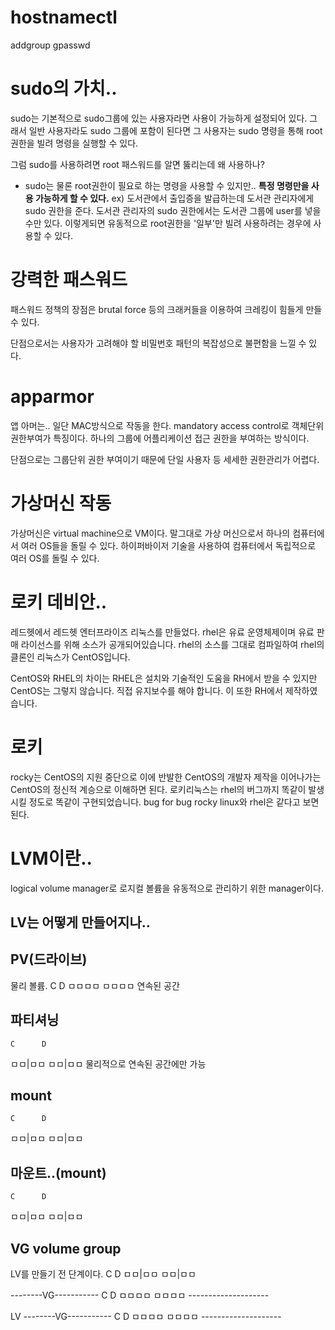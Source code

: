 
# hostnamectl
addgroup
gpasswd

# sudo의 가치..
sudo는 기본적으로 sudo그룹에 있는 사용자라면 사용이 가능하게 설정되어 있다.
그래서 일반 사용자라도 sudo 그룹에 포함이 된다면 그 사용자는 sudo 명령을 통해 root 권한을 빌려 명령을 실행할 수 있다.

그럼 sudo를 사용하려면 root 패스워드를 알면 뚫리는데 왜 사용하나?
+ sudo는 물론 root권한이 필요로 하는 명령을 사용할 수 있지만..
  **특정 명령만을 사용 가능하게 할 수 있다.**
ex) 도서관에서 출입증을 발급하는데 도서관 관리자에게 sudo 권한을 준다.
도서관 관리자의 sudo 권한에서는 도서관 그룹에 user를 넣을 수만 있다.
이렇게되면 유동적으로 root권한을 '일부'만 빌려 사용하려는 경우에 사용할 수 있다.
# 강력한 패스워드
패스워드 정책의 장점은
brutal force 등의 크래커들을 이용하여 크레킹이 힘들게 만들 수 있다.

단점으로서는 사용자가 고려해야 할 비밀번호 패턴의 복잡성으로 불편함을 느낄 수 있다.
# apparmor
앱 아머는.. 일단 MAC방식으로 작동을 한다.
mandatory access control로 객체단위 권한부여가 특징이다.
하나의 그룹에 어플리케이션 접근 권한을 부여하는 방식이다.

단점으로는 그룹단위 권한 부여이기 때문에 단일 사용자 등 세세한 권한관리가 어렵다.
# 가상머신 작동
가상머신은 virtual machine으로 VM이다.
말그대로 가상 머신으로서 하나의 컴퓨터에서 여러 OS들을 돌릴 수 있다.
하이퍼바이저 기술을 사용하여 컴퓨터에서 독립적으로 여러 OS를 돌릴 수 있다.

# 로키 데비안..
레드헷에서 레드헷 엔터프라이즈 리눅스를 만들었다.
rhel은 유료 운영체제이며 유료 판매 라이선스를 위해 소스가 공개되어있습니다.
rhel의 소스를 그대로 컴파일하여 rhel의 클론인 리눅스가 CentOS입니다.

CentOS와 RHEL의 차이는 RHEL은 설치와 기술적인 도움을 RH에서 받을 수 있지만 CentOS는 그렇지 않습니다. 직접 유지보수를 해야 합니다. 이 또한 RH에서 제작하였습니다.

# 로키
rocky는 CentOS의 지원 중단으로 이에 반발한 CentOS의 개발자 제작을 이어나가는
CentOS의 정신적 계승으로 이해하면 된다.
로키리눅스는 rhel의 버그까지 똑같이 발생시킬 정도로 똑같이 구현되었습니다.
bug for bug
rocky linux와 rhel은 같다고 보면 된다.
# LVM이란..
logical volume manager로 로지컬 볼륨을 유동적으로 관리하기 위한 manager이다.

## LV는 어떻게 만들어지나..
## PV(드라이브)
물리 볼륨.
	C      D
ㅁㅁㅁㅁ	ㅁㅁㅁㅁ
연속된 공간
## 파티셔닝
	C      D
ㅁㅁ|ㅁㅁ	ㅁㅁ|ㅁㅁ
물리적으로 연속된 공간에만 가능

## mount
	C      D
ㅁㅁ|ㅁㅁ	ㅁㅁ|ㅁㅁ

## 마운트..(mount)
	C      D
ㅁㅁ|ㅁㅁ	ㅁㅁ|ㅁㅁ

## VG volume group

LV를 만들기 전 단계이다.
	C      D
ㅁㅁ|ㅁㅁ	ㅁㅁ|ㅁㅁ

\--------VG-----------
	C      D
ㅁㅁㅁㅁ	ㅁㅁㅁㅁ
\--------------------

LV
\--------VG-----------
	C      D
ㅁㅁㅁㅁ	ㅁㅁㅁㅁ
\--------------------
